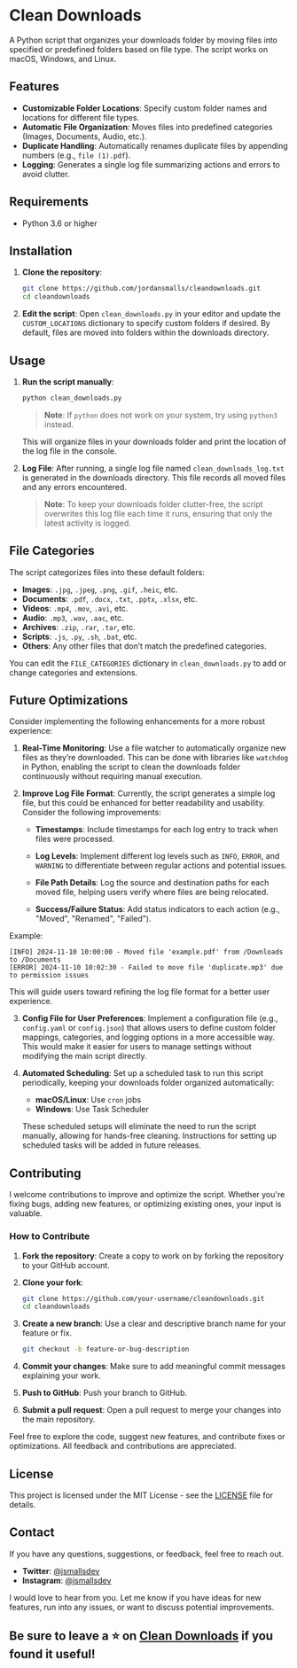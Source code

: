 # Clean Downloads

A Python script that organizes your downloads folder by moving files into specified or predefined folders based on file type. The script works on macOS, Windows, and Linux.

## Features

- **Customizable Folder Locations**: Specify custom folder names and locations for different file types.
- **Automatic File Organization**: Moves files into predefined categories (Images, Documents, Audio, etc.).
- **Duplicate Handling**: Automatically renames duplicate files by appending numbers (e.g., `file (1).pdf`).
- **Logging**: Generates a single log file summarizing actions and errors to avoid clutter.

## Requirements

- Python 3.6 or higher

## Installation

1. **Clone the repository**:
   ```bash
   git clone https://github.com/jordansmalls/cleandownloads.git
   cd cleandownloads
   ```

2. **Edit the script**: Open `clean_downloads.py` in your editor and update the `CUSTOM_LOCATIONS` dictionary to specify custom folders if desired. By default, files are moved into folders within the downloads directory.

## Usage

1. **Run the script manually**:
   ```bash
   python clean_downloads.py
   ```
   > **Note**: If `python` does not work on your system, try using `python3` instead.

   This will organize files in your downloads folder and print the location of the log file in the console.

2. **Log File**: After running, a single log file named `clean_downloads_log.txt` is generated in the downloads directory. This file records all moved files and any errors encountered.

   > **Note**: To keep your downloads folder clutter-free, the script overwrites this log file each time it runs, ensuring that only the latest activity is logged.

## File Categories

The script categorizes files into these default folders:

- **Images**: `.jpg`, `.jpeg`, `.png`, `.gif`, `.heic`, etc.
- **Documents**: `.pdf`, `.docx`, `.txt`, `.pptx`, `.xlsx`, etc.
- **Videos**: `.mp4`, `.mov`, `.avi`, etc.
- **Audio**: `.mp3`, `.wav`, `.aac`, etc.
- **Archives**: `.zip`, `.rar`, `.tar`, etc.
- **Scripts**: `.js`, `.py`, `.sh`, `.bat`, etc.
- **Others**: Any other files that don’t match the predefined categories.

You can edit the `FILE_CATEGORIES` dictionary in `clean_downloads.py` to add or change categories and extensions.

## Future Optimizations

Consider implementing the following enhancements for a more robust experience:

1. **Real-Time Monitoring**: Use a file watcher to automatically organize new files as they’re downloaded. This can be done with libraries like `watchdog` in Python, enabling the script to clean the downloads folder continuously without requiring manual execution.

2. **Improve Log File Format**: Currently, the script generates a simple log file, but this could be enhanced for better readability and usability. Consider the following improvements:

    - **Timestamps**: Include timestamps for each log entry to track when files were processed.

    - **Log Levels**: Implement different log levels such as `INFO`, `ERROR`, and `WARNING` to differentiate between regular actions and potential issues.
    - **File Path Details**: Log the source and destination paths for each moved file, helping users verify where files are being relocated.
    - **Success/Failure Status**: Add status indicators to each action (e.g., "Moved", "Renamed", "Failed").

Example:

```
[INFO] 2024-11-10 10:00:00 - Moved file 'example.pdf' from /Downloads to /Documents
[ERROR] 2024-11-10 10:02:30 - Failed to move file 'duplicate.mp3' due to permission issues
```

This will guide users toward refining the log file format for a better user experience.

3. **Config File for User Preferences**: Implement a configuration file (e.g., `config.yaml` or `config.json`) that allows users to define custom folder mappings, categories, and logging options in a more accessible way. This would make it easier for users to manage settings without modifying the main script directly.

4. **Automated Scheduling**: Set up a scheduled task to run this script periodically, keeping your downloads folder organized automatically:
   - **macOS/Linux**: Use `cron` jobs
   - **Windows**: Use Task Scheduler
   
   These scheduled setups will eliminate the need to run the script manually, allowing for hands-free cleaning. Instructions for setting up scheduled tasks will be added in future releases.

## Contributing

I welcome contributions to improve and optimize the script. Whether you're fixing bugs, adding new features, or optimizing existing ones, your input is valuable.

### How to Contribute

1. **Fork the repository**: Create a copy to work on by forking the repository to your GitHub account.

2. **Clone your fork**: 
   ```bash
   git clone https://github.com/your-username/cleandownloads.git
   cd cleandownloads
   ```
3. **Create a new branch**: Use a clear and descriptive branch name for your feature or fix.
   ```bash
   git checkout -b feature-or-bug-description
   ```
4. **Commit your changes**: Make sure to add meaningful commit messages explaining your work.
5. **Push to GitHub**: Push your branch to GitHub.
6. **Submit a pull request**: Open a pull request to merge your changes into the main repository.

Feel free to explore the code, suggest new features, and contribute fixes or optimizations. All feedback and contributions are appreciated.

## License

This project is licensed under the MIT License - see the [LICENSE](LICENSE) file for details.

## Contact 

If you have any questions, suggestions, or feedback, feel free to reach out.

- **Twitter**: [@jsmallsdev](https://www.twitter.com/jsmallsdev)
- **Instagram**: [@jsmallsdev](https://www.instagram.com/jsmallsdev)

I would love to hear from you. Let me know if you have ideas for new features, run into any issues, or want to discuss potential improvements.

## Be sure to leave a ⭐ on [Clean Downloads](https://github.com/jordansmalls/cleandownloads) if you found it useful!

